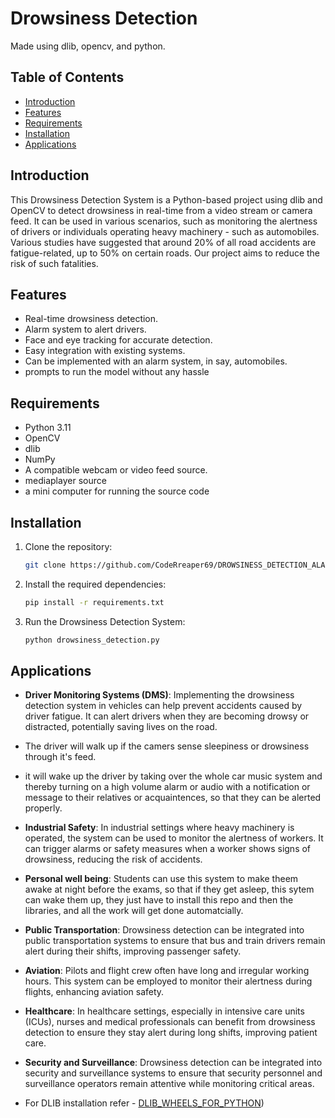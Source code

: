 # Drowsiness Detection
Made using dlib, opencv, and python.

## Table of Contents
- [Introduction](#introduction)
- [Features](#features)
- [Requirements](#requirements)
- [Installation](#installation)
- [Applications](#appplications)

## Introduction

This Drowsiness Detection System is a Python-based project using dlib and OpenCV to detect drowsiness in real-time from a video stream or camera feed. It can be used in various scenarios, such as monitoring the alertness of drivers or individuals operating heavy machinery - such as automobiles. Various studies have suggested that around 20% of all road accidents are fatigue-related, up to 50% on certain roads. Our project aims to reduce the risk of such fatalities.

## Features

- Real-time drowsiness detection.
- Alarm system to alert drivers.
- Face and eye tracking for accurate detection.
- Easy integration with existing systems.
- Can be implemented with an alarm system, in say, automobiles.
- prompts to run the model without any hassle
  

## Requirements

- Python 3.11
- OpenCV
- dlib
- NumPy
- A compatible webcam or video feed source.
- mediaplayer source
- a mini computer for running the source code

## Installation

1. Clone the repository:
   ```bash
   git clone https://github.com/CodeRreaper69/DROWSINESS_DETECTION_ALARM.git
   
2. Install the required dependencies:
   ```bash
   pip install -r requirements.txt 

3. Run the Drowsiness Detection System:
   ```bash
   python drowsiness_detection.py

## Applications
- **Driver Monitoring Systems (DMS)**: Implementing the drowsiness detection system in vehicles can help prevent accidents caused by driver fatigue. It can alert drivers when they are becoming drowsy or distracted, potentially saving lives on the road.
- The driver will walk up if the camers sense sleepiness or drowsiness through it's feed.
- it will wake up the driver by taking over the whole car music system and thereby turning on a high volume alarm or audio with a notification or message to their relatives or acquaintences, so that they can be alerted properly.

- **Industrial Safety**: In industrial settings where heavy machinery is operated, the system can be used to monitor the alertness of workers. It can trigger alarms or safety measures when a worker shows signs of drowsiness, reducing the risk of accidents.
- **Personal well being**: Students can use this system to make theem awake at night before the exams, so that if they get asleep, this sytem can wake them up, they just have to install this repo and then the libraries, and all the work will get done automatcially.

- **Public Transportation**: Drowsiness detection can be integrated into public transportation systems to ensure that bus and train drivers remain alert during their shifts, improving passenger safety.

- **Aviation**: Pilots and flight crew often have long and irregular working hours. This system can be employed to monitor their alertness during flights, enhancing aviation safety.

- **Healthcare**: In healthcare settings, especially in intensive care units (ICUs), nurses and medical professionals can benefit from drowsiness detection to ensure they stay alert during long shifts, improving patient care.

- **Security and Surveillance**: Drowsiness detection can be integrated into security and surveillance systems to ensure that security personnel and surveillance operators remain attentive while monitoring critical areas.
- For DLIB installation refer - [DLIB_WHEELS_FOR_PYTHON](https://github.com/z-mahmud22/Dlib_Windows_Python3.x))
